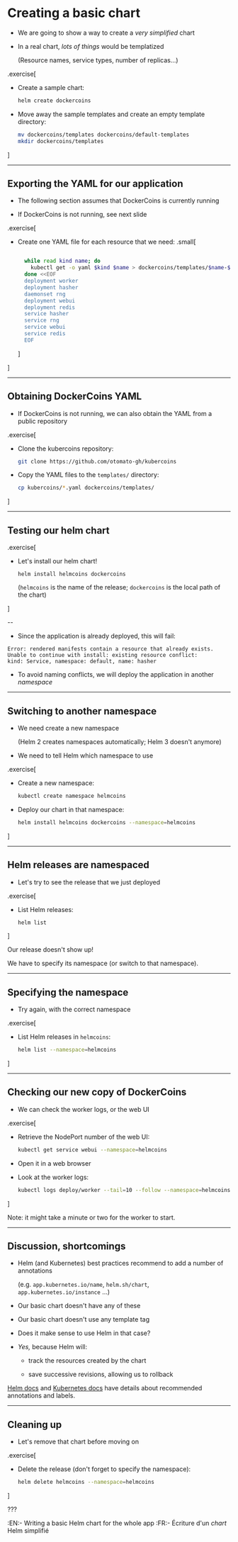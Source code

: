 # Creating a basic chart

- We are going to show a way to create a *very simplified* chart

- In a real chart, *lots of things* would be templatized

  (Resource names, service types, number of replicas...)

.exercise[

- Create a sample chart:
  ```bash
  helm create dockercoins
  ```

- Move away the sample templates and create an empty template directory:
  ```bash
  mv dockercoins/templates dockercoins/default-templates
  mkdir dockercoins/templates
  ```

]

---

## Exporting the YAML for our application

- The following section assumes that DockerCoins is currently running

- If DockerCoins is not running, see next slide

.exercise[

- Create one YAML file for each resource that we need:
  .small[
  ```bash

	while read kind name; do
	  kubectl get -o yaml $kind $name > dockercoins/templates/$name-$kind.yaml
	done <<EOF
	deployment worker
	deployment hasher
	daemonset rng
	deployment webui
	deployment redis
	service hasher
	service rng
	service webui
	service redis
	EOF
  ```
  ]

]

---

## Obtaining DockerCoins YAML

- If DockerCoins is not running, we can also obtain the YAML from a public repository

.exercise[

- Clone the kubercoins repository:
  ```bash
  git clone https://github.com/otomato-gh/kubercoins
  ```

- Copy the YAML files to the `templates/` directory:
  ```bash
  cp kubercoins/*.yaml dockercoins/templates/
  ```

]

---

## Testing our helm chart

.exercise[

- Let's install our helm chart!
  ```
  helm install helmcoins dockercoins
  ```
  (`helmcoins` is the name of the release; `dockercoins` is the local path of the chart)

]

--

- Since the application is already deployed, this will fail:
```
Error: rendered manifests contain a resource that already exists.
Unable to continue with install: existing resource conflict:
kind: Service, namespace: default, name: hasher
```

- To avoid naming conflicts, we will deploy the application in another *namespace*

---

## Switching to another namespace

- We need create a new namespace

  (Helm 2 creates namespaces automatically; Helm 3 doesn't anymore)

- We need to tell Helm which namespace to use

.exercise[

- Create a new namespace:
  ```bash
  kubectl create namespace helmcoins
  ```

- Deploy our chart in that namespace:
  ```bash
  helm install helmcoins dockercoins --namespace=helmcoins
  ```

]

---

## Helm releases are namespaced

- Let's try to see the release that we just deployed

.exercise[

- List Helm releases:
  ```bash
  helm list
  ```

]

Our release doesn't show up!

We have to specify its namespace (or switch to that namespace).

---

## Specifying the namespace

- Try again, with the correct namespace

.exercise[

- List Helm releases in `helmcoins`:
  ```bash
  helm list --namespace=helmcoins
  ```

]

---

## Checking our new copy of DockerCoins

- We can check the worker logs, or the web UI

.exercise[

- Retrieve the NodePort number of the web UI:
  ```bash
  kubectl get service webui --namespace=helmcoins
  ```

- Open it in a web browser

- Look at the worker logs:
  ```bash
  kubectl logs deploy/worker --tail=10 --follow --namespace=helmcoins
  ```

]

Note: it might take a minute or two for the worker to start.

---

## Discussion, shortcomings

- Helm (and Kubernetes) best practices recommend to add a number of annotations

  (e.g. `app.kubernetes.io/name`, `helm.sh/chart`, `app.kubernetes.io/instance` ...)

- Our basic chart doesn't have any of these

- Our basic chart doesn't use any template tag

- Does it make sense to use Helm in that case?

- *Yes,* because Helm will:

  - track the resources created by the chart

  - save successive revisions, allowing us to rollback

[Helm docs](https://helm.sh/docs/topics/chart_best_practices/labels/)
and [Kubernetes docs](https://kubernetes.io/docs/concepts/overview/working-with-objects/common-labels/)
have details about recommended annotations and labels.

---

## Cleaning up

- Let's remove that chart before moving on

.exercise[

- Delete the release (don't forget to specify the namespace):
  ```bash
  helm delete helmcoins --namespace=helmcoins
  ```

]

???

:EN:- Writing a basic Helm chart for the whole app
:FR:- Écriture d'un *chart* Helm simplifié

